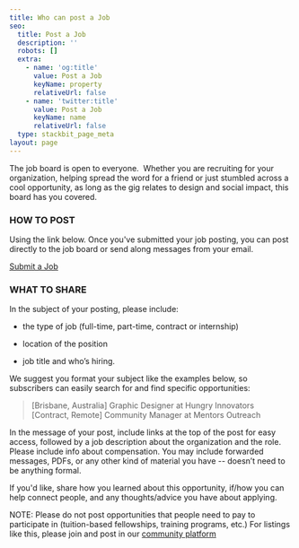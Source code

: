 ```yaml
---
title: Who can post a Job
seo:
  title: Post a Job
  description: ''
  robots: []
  extra:
    - name: 'og:title'
      value: Post a Job
      keyName: property
      relativeUrl: false
    - name: 'twitter:title'
      value: Post a Job
      keyName: name
      relativeUrl: false
  type: stackbit_page_meta
layout: page
---
```

The job board is open to everyone.  Whether you are recruiting for your organization, helping spread the word for a friend or just stumbled across a cool opportunity, as long as the gig relates to design and social impact, this board has you covered.


### **HOW TO POST**

Using the link below. Once you've submitted your job posting, you can post directly to the job board or send along messages from your email. 

[Submit a Job](mentoroutreach.org/#coming-soon)

### **WHAT TO SHARE**

In the subject of your posting, please include:

*   the type of job (full-time, part-time, contract or internship)

*   location of the position

*   job title and who’s hiring.

We suggest you format your subject like the examples below, so subscribers can easily search for and find specific opportunities:

> \[Brisbane, Australia] Graphic Designer at Hungry Innovators
> \[Contract, Remote] Community Manager at Mentors Outreach

In the message of your post, include links at the top of the post for easy access, followed by a job description about the organization and the role. Please include info about compensation. You may include forwarded messages, PDFs, or any other kind of material you have -- doesn’t need to be anything formal.

If you'd like, share how you learned about this opportunity, if/how you can help connect people, and any thoughts/advice you have about applying.

NOTE: Please do not post opportunities that people need to pay to participate in (tuition-based fellowships, training programs, etc.) For listings like this, please join and post in our [community platform](social.mentorsoutreach.org)
